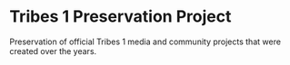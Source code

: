 # Tribes 1 Preservation Project
Preservation of official Tribes 1 media and community projects that were created over the years.
